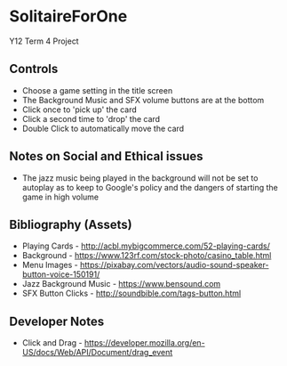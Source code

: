 # SolitaireForOne
Y12 Term 4 Project

## Controls
- Choose a game setting in the title screen
- The Background Music and SFX volume buttons are at the bottom
- Click once to 'pick up' the card
- Click a second time to 'drop' the card
- Double Click to automatically move the card

## Notes on Social and Ethical issues
- The jazz music being played in the background will not be set to autoplay as to keep to Google's policy and the dangers of starting the game in high volume

## Bibliography (Assets)
- Playing Cards - http://acbl.mybigcommerce.com/52-playing-cards/
- Background - https://www.123rf.com/stock-photo/casino_table.html
- Menu Images - https://pixabay.com/vectors/audio-sound-speaker-button-voice-150191/
- Jazz Background Music -  https://www.bensound.com
- SFX Button Clicks - http://soundbible.com/tags-button.html

## Developer Notes

- Click and Drag - https://developer.mozilla.org/en-US/docs/Web/API/Document/drag_event
